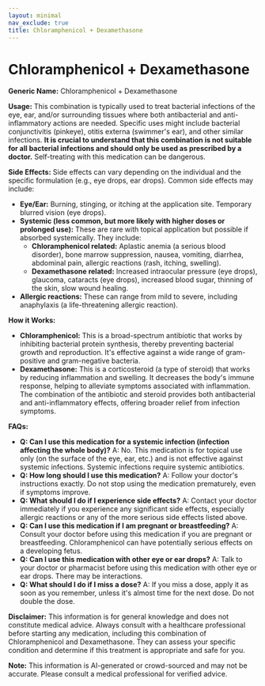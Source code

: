 ```yaml
---
layout: minimal
nav_exclude: true
title: Chloramphenicol + Dexamethasone
---
```


# Chloramphenicol + Dexamethasone

**Generic Name:** Chloramphenicol + Dexamethasone

**Usage:** This combination is typically used to treat bacterial infections of the eye, ear, and/or surrounding tissues where both antibacterial and anti-inflammatory actions are needed.  Specific uses might include bacterial conjunctivitis (pinkeye), otitis externa (swimmer's ear), and other similar infections.  **It is crucial to understand that this combination is not suitable for all bacterial infections and should only be used as prescribed by a doctor.**  Self-treating with this medication can be dangerous.

**Side Effects:**  Side effects can vary depending on the individual and the specific formulation (e.g., eye drops, ear drops).  Common side effects may include:

* **Eye/Ear:** Burning, stinging, or itching at the application site. Temporary blurred vision (eye drops).  
* **Systemic (less common, but more likely with higher doses or prolonged use):**  These are rare with topical application but possible if absorbed systemically.  They include:
    * **Chloramphenicol related:**  Aplastic anemia (a serious blood disorder), bone marrow suppression, nausea, vomiting, diarrhea, abdominal pain, allergic reactions (rash, itching, swelling).
    * **Dexamethasone related:**  Increased intraocular pressure (eye drops), glaucoma, cataracts (eye drops), increased blood sugar, thinning of the skin,  slow wound healing.
* **Allergic reactions:**  These can range from mild to severe, including anaphylaxis (a life-threatening allergic reaction).

**How it Works:**

* **Chloramphenicol:** This is a broad-spectrum antibiotic that works by inhibiting bacterial protein synthesis, thereby preventing bacterial growth and reproduction.  It's effective against a wide range of gram-positive and gram-negative bacteria.
* **Dexamethasone:** This is a corticosteroid (a type of steroid) that works by reducing inflammation and swelling. It decreases the body's immune response, helping to alleviate symptoms associated with inflammation.  The combination of the antibiotic and steroid provides both antibacterial and anti-inflammatory effects, offering broader relief from infection symptoms.


**FAQs:**

* **Q: Can I use this medication for a systemic infection (infection affecting the whole body)?**  A: No. This medication is for topical use only (on the surface of the eye, ear, etc.) and is not effective against systemic infections.  Systemic infections require systemic antibiotics.
* **Q: How long should I use this medication?** A:  Follow your doctor's instructions exactly.  Do not stop using the medication prematurely, even if symptoms improve.
* **Q: What should I do if I experience side effects?** A: Contact your doctor immediately if you experience any significant side effects, especially allergic reactions or any of the more serious side effects listed above.
* **Q: Can I use this medication if I am pregnant or breastfeeding?** A:  Consult your doctor before using this medication if you are pregnant or breastfeeding. Chloramphenicol can have potentially serious effects on a developing fetus.
* **Q: Can I use this medication with other eye or ear drops?** A: Talk to your doctor or pharmacist before using this medication with other eye or ear drops.  There may be interactions.
* **Q:  What should I do if I miss a dose?** A:  If you miss a dose, apply it as soon as you remember, unless it's almost time for the next dose.  Do not double the dose.

**Disclaimer:** This information is for general knowledge and does not constitute medical advice. Always consult with a healthcare professional before starting any medication, including this combination of Chloramphenicol and Dexamethasone.  They can assess your specific condition and determine if this treatment is appropriate and safe for you.


**Note:** This information is AI-generated or crowd-sourced and may not be accurate. Please consult a medical professional for verified advice.